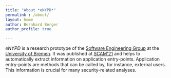 ```yaml
---
title: "About *eNYPD*"
permalink : /about/
layout: home
author: Bernhard Berger
author_profile: true

---
```


*eNYPD* is a research prototype of the [Software Engineering Group](https://www.uni-bremen.de/en/st?v=2&cHash=4ad0bf1d7d37aa3e95817001edef3ea5)
at the [University of Bremen](https://www.uni-bremen.de/en). It was published at [SCAM'21](http://www.ieee-scam.org/2021/)
and helps to automatically extract information on application entry-points. Application entry-points are methods that
can be called by, for instance, external users. This information is crucial for many security-related analyses.